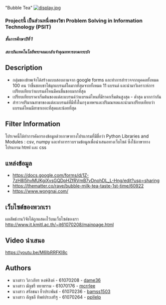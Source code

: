 "Bubble Tea"
[![display.jpg](https://i.postimg.cc/h4QHLDn8/display.jpg)](https://postimg.cc/V51G1cd5)

### Projectนี้ เป็นส่วนหนึ่งของวิชา Problem Solving in Information Technology (PSIT)
##### ชั้นการศึกษาปีที่ 1
##### สถาบันเทคโนโลยีพระจอมเกล้าเจ้าคุณทหารลาดกระบัง



## Description
- กลุ่มของข้าพเจ้าได้สร้างแบบสอบถามจาก google forms และทำการสำรวจจากบุคคลทั้งหมด 100 คน ว่าชื่นชอบชาไข่มุกแบรนด์ใดมากที่สุดจากทั้งหมด 11 แบรนด์ และนำมาวิเคราะห์การเปรียบเทียบว่าแบรนด์ไหนมีคนชื่นชอบมากที่สุด
- เปรียบเทียบราคาเริ่มต้นของแต่ละแบรนด์ว่าแบรนด์ไหนที่มีราคาเริ่มต้นสูงสุด - ต่ำสุด มากกว่ากัน
- สำรวจปริมาณสาขาของแต่ละแบรนด์ที่มีทั้งในกรุงเทพฯและปริมณฑลและนำมาเปรียบเทียบว่าแบรนด์ไหนมีสาขาเยอะที่สุดและน้อยที่สุด

## Filter Information
โปรเจคนี้ได้ทำการคัดกรองข้อมูลด้วยภาษาทางโปรแกรมที่มีชื่อว่า Python Libraries and Modules : csv, numpy และทำการรวบรวมข้อมูลเพื่อนำเสนอทางเว็บไซต์ ซึ่งใช้ภาษาทางโปรแกรม html และ css

## แหล่งข้อมูล
- https://docs.google.com/forms/d/1Z-7zH8I5hvMUKgiXvsGQDpHZfRVmB7vDnohDL_L-Hng/edit?usp=sharing
- https://thematter.co/rave/bubble-milk-tea-taste-1st-time/60922
- https://www.wongnai.com/

## เว็บไซต์ของพวกเรา
ผลลัพธ์งานวิจัยได้ถูกแสดงไว้บนเว็บไซต์ของเรา http://www.it.kmitl.ac.th/~it61070208/mainpage.html

## Video นำเสนอ
https://youtu.be/M6IbRRFKl8c

## Authors
* นางสาว วิภวภัทร หงษ์สิงห์ - 61070208 - [dame36](https://github.com/dame36)
* นางสาว มัญชรี ทยาธรรม - 61070176 - [mcrrlee](https://github.com/mcrrlee)
* นางสาว สรัลชนา ยิ้วประพันธ์ - 61070236 - [bamss1503](https://github.com/bamss1503)
* นางสาว อัญชลี ทิพย์ประเสริฐ - 61070264 - [ppllelp](https://github.com/ppllelp)

